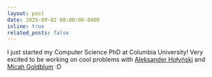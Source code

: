 ```yaml
---
layout: post
date: 2025-09-02 08:00:00-0400
inline: true
related_posts: false
---
```


I just started my Computer Science PhD at Columbia University! Very excited to be working on cool problems with [Aleksander Hołyński](https://holynski.org/) and [Micah Goldblum](https://goldblum.github.io/) :D